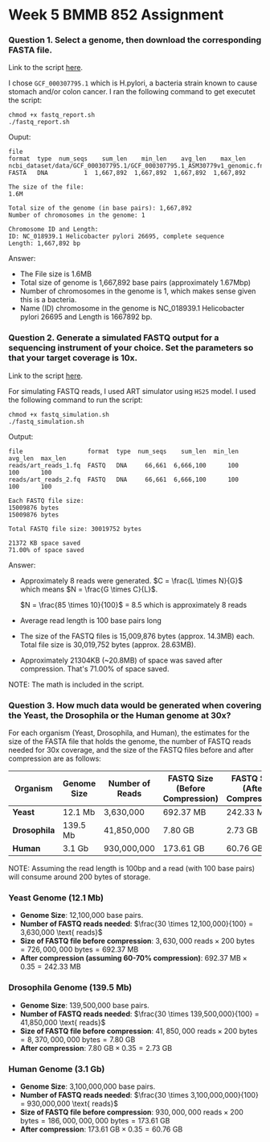 # Week 5 BMMB 852 Assignment

### Question 1. Select a genome, then download the corresponding FASTA file.

Link to the script [here](https://github.com/stephwon/Applied_Bioinformatics_BMMB852/blob/main/Wk5/fastq_report.sh).

I chose `GCF_000307795.1` which is H.pylori, a bacteria strain known to cause stomach and/or colon cancer.
I ran the following command to get executet the script:
```
chmod +x fastq_report.sh
./fastq_report.sh
```
Ouput:
```
file                                                                      format  type  num_seqs    sum_len    min_len    avg_len    max_len
ncbi_dataset/data/GCF_000307795.1/GCF_000307795.1_ASM30779v1_genomic.fna  FASTA   DNA          1  1,667,892  1,667,892  1,667,892  1,667,892

The size of the file:
1.6M

Total size of the genome (in base pairs): 1,667,892
Number of chromosomes in the genome: 1

Chromosome ID and Length:
ID: NC_018939.1 Helicobacter pylori 26695, complete sequence
Length: 1,667,892 bp
```
Answer:
* The File size is 1.6MB
* Total size of genome is 1,667,892 base pairs (approximately 1.67Mbp)
* Number of chromosomes in the genome is 1, which makes sense given this is a bacteria. 
* Name (ID) chromosome in the genome is NC_018939.1 Helicobacter pylori 26695 and Length is 1667892 bp.

### Question 2. Generate a simulated FASTQ output for a sequencing instrument of your choice.  Set the parameters so that your target coverage is 10x.

Link to the script [here](https://github.com/stephwon/Applied_Bioinformatics_BMMB852/blob/main/Wk5/fastq_simulation.sh).

For simulating FASTQ reads, I used ART simulator using `HS25` model.
I used the following command to run the script:
```
chmod +x fastq_simulation.sh
./fastq_simulation.sh
```

Output:
```
file                  format  type  num_seqs    sum_len  min_len  avg_len  max_len
reads/art_reads_1.fq  FASTQ   DNA     66,661  6,666,100      100      100      100
reads/art_reads_2.fq  FASTQ   DNA     66,661  6,666,100      100      100      100

Each FASTQ file size:
15009876 bytes
15009876 bytes

Total FASTQ file size: 30019752 bytes

21372 KB space saved
71.00% of space saved

```

Answer:
* Approximately 8 reads were generated. $C = \frac{L \times N}{G}$ which means $N = \frac{G \times C}{L}$.

  $N = \frac{85 \times 10}{100}$ = 8.5 which is approximately 8 reads

* Average read length is 100 base pairs long

* The size of the FASTQ files is 15,009,876 bytes (approx. 14.3MB) each. Total file size is 30,019,752 bytes (approx. 28.63MB).

* Approximately 21304KB (~20.8MB) of space was saved after compression. That's 71.00% of space saved. 

NOTE: The math is included in the script. 

### Question 3. How much data would be generated when covering the Yeast,  the Drosophila or the Human genome at 30x?


For each organism (Yeast, Drosophila, and Human), the estimates for the size of the FASTA file that holds the genome, the number of FASTQ reads needed for 30x coverage, and the size of the FASTQ files before and after compression are as follows:

| **Organism**       | **Genome Size** | **Number of Reads** | **FASTQ Size (Before Compression)** | **FASTQ Size (After Compression)** |
|--------------------|-----------------|---------------------|-------------------------------------|------------------------------------|
| **Yeast**          | 12.1 Mb         | 3,630,000           | 692.37 MB                           | 242.33 MB                         |
| **Drosophila**     | 139.5 Mb        | 41,850,000          | 7.80 GB                             | 2.73 GB                           |
| **Human**          | 3.1 Gb          | 930,000,000         | 173.61 GB                           | 60.76 GB                          |

NOTE: Assuming the read length is 100bp and a read (with 100 base pairs) will consume around 200 bytes of storage.

### **Yeast Genome (12.1 Mb)**
- **Genome Size**: 12,100,000 base pairs.
- **Number of FASTQ reads needed**: 
    $\frac{30 \times 12,100,000}{100} = 3,630,000 \text{ reads}$
- **Size of FASTQ file before compression**: 
    $3,630,000 \text{ reads} \times 200 \text{ bytes} = 726,000,000 \text{ bytes} = 692.37 \text{ MB}$
- **After compression (assuming 60-70% compression)**: 
    $692.37 \text{ MB} \times 0.35 = 242.33 \text{ MB}$

### **Drosophila Genome (139.5 Mb)**
- **Genome Size**: 139,500,000 base pairs.
- **Number of FASTQ reads needed**: 
    $\frac{30 \times 139,500,000}{100} = 41,850,000 \text{ reads}$
- **Size of FASTQ file before compression**: 
    $41,850,000 \text{ reads} \times 200 \text{ bytes} = 8,370,000,000 \text{ bytes} = 7.80 \text{ GB}$
- **After compression**: 
    $7.80 \text{ GB} \times 0.35 = 2.73 \text{ GB}$

### **Human Genome (3.1 Gb)**
- **Genome Size**: 3,100,000,000 base pairs.
- **Number of FASTQ reads needed**: 
    $\frac{30 \times 3,100,000,000}{100} = 930,000,000 \text{ reads}$
- **Size of FASTQ file before compression**: 
    $930,000,000 \text{ reads} \times 200 \text{ bytes} = 186,000,000,000 \text{ bytes} = 173.61 \text{ GB}$
- **After compression**: 
    $173.61 \text{ GB} \times 0.35 = 60.76 \text{ GB}$
